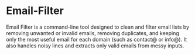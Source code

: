 # Email-Filter
Email Filter is a command-line tool designed to clean and filter email lists by removing unwanted or invalid emails, removing duplicates, and keeping only the most useful email for each domain (such as contact@ or info@). It also handles noisy lines and extracts only valid emails from messy inputs.
